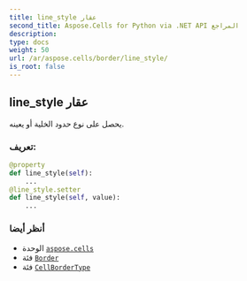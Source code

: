 ```yaml
---
title: line_style عقار
second_title: Aspose.Cells for Python via .NET API المراجع
description:
type: docs
weight: 50
url: /ar/aspose.cells/border/line_style/
is_root: false
---
```

##  line_style عقار

يحصل على نوع حدود الخلية أو يعينه.
###  تعريف:
```python
@property
def line_style(self):
    ...
@line_style.setter
def line_style(self, value):
    ...
```

###  أنظر أيضا
* الوحدة [`aspose.cells`](../../)
* فئة [`Border`](/cells/python-net/ar/aspose.cells/border)
* فئة [`CellBorderType`](/cells/python-net/ar/aspose.cells/cellbordertype)
